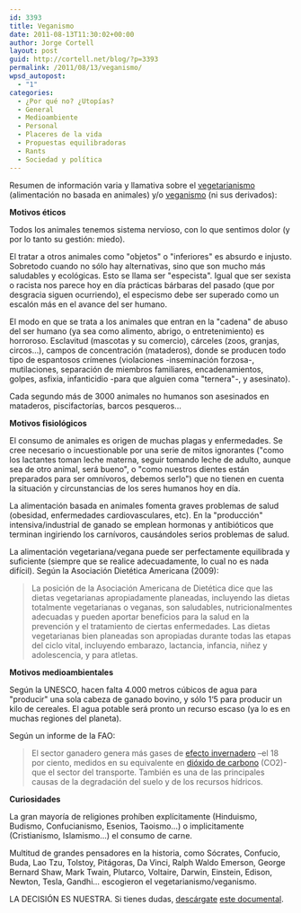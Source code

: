 ```yaml
---
id: 3393
title: Veganismo
date: 2011-08-13T11:30:02+00:00
author: Jorge Cortell
layout: post
guid: http://cortell.net/blog/?p=3393
permalink: /2011/08/13/veganismo/
wpsd_autopost:
  - "1"
categories:
  - ¿Por qué no? ¿Utopías?
  - General
  - Medioambiente
  - Personal
  - Placeres de la vida
  - Propuestas equilibradoras
  - Rants
  - Sociedad y polí­tica
---
```

Resumen de información varia y llamativa sobre el <a title="http://es.wikipedia.org/wiki/Vegetarianismo" href="http://es.wikipedia.org/wiki/Vegetarianismo" target="_blank">vegetarianismo</a> (alimentación no basada en animales) y/o <a title="http://es.wikipedia.org/wiki/Veganismo" href="http://es.wikipedia.org/wiki/Veganismo" target="_blank">veganismo</a> (ni sus derivados):

**Motivos éticos**

Todos los animales tenemos sistema nervioso, con lo que sentimos dolor (y por lo tanto su gestión: miedo).

El tratar a otros animales como "objetos" o "inferiores" es absurdo e injusto. Sobretodo cuando no sólo hay alternativas, sino que son mucho más saludables y ecológicas. Esto se llama ser "especista". Igual que ser sexista o racista nos parece hoy en día prácticas bárbaras del pasado (que por desgracia siguen ocurriendo), el especismo debe ser superado como un escalón más en el avance del ser humano.

El modo en que se trata a los animales que entran en la "cadena" de abuso del ser humano (ya sea como alimento, abrigo, o entretenimiento) es horroroso. Esclavitud (mascotas y su comercio), cárceles (zoos, granjas, circos...), campos de concentración (mataderos), donde se producen todo tipo de espantosos crímenes (violaciones -inseminación forzosa-, mutilaciones, separación de miembros familiares, encadenamientos, golpes, asfixia, infanticidio -para que alguien coma "ternera"-, y asesinato).

Cada segundo más de 3000 animales no humanos son asesinados en mataderos, piscifactorías, barcos pesqueros...

**Motivos fisiológicos**

El consumo de animales es origen de muchas plagas y enfermedades. Se cree necesario o incuestionable por una serie de mitos ignorantes ("como los lactantes toman leche materna, seguir tomando leche de adulto, aunque sea de otro animal, será bueno", o "como nuestros dientes están preparados para ser omnívoros, debemos serlo") que no tienen en cuenta la situación y circunstancias de los seres humanos hoy en día.

La alimentación basada en animales fomenta graves problemas de salud (obesidad, enfermedades cardiovasculares, etc). En la "producción" intensiva/industrial de ganado se emplean hormonas y antibióticos que terminan ingiriendo los carnívoros, causándoles serios problemas de salud.

La alimentación vegetariana/vegana puede ser perfectamente equilibrada y suficiente (siempre que se realice adecuadamente, lo cual no es nada difícil). Según la Asociación Dietética Americana (2009):

> La posición de la Asociación Americana de Dietética dice que las dietas vegetarianas apropiadamente planeadas, incluyendo las dietas totalmente vegetarianas o veganas, son saludables, nutricionalmentes adecuadas y pueden aportar beneficios para la salud en la prevención y el tratamiento de ciertas enfermedades. Las dietas vegetarianas bien planeadas son apropiadas durante todas las etapas del ciclo vital, incluyendo embarazo, lactancia, infancia, niñez y adolescencia, y para atletas.

**Motivos medioambientales**

Según la UNESCO, hacen falta 4.000 metros cúbicos de agua para "producir" una sola cabeza de ganado bovino, y sólo 1‘5 para producir un kilo de cereales. El agua potable será pronto un recurso escaso (ya lo es en muchas regiones del planeta).

Según un informe de la FAO:

> El sector ganadero genera más gases de [efecto invernadero](http://es.wikipedia.org/wiki/Efecto_invernadero "Efecto invernadero") –el 18 por ciento, medidos en su equivalente en [dióxido de carbono](http://es.wikipedia.org/wiki/Di%C3%B3xido_de_carbono "Dióxido de carbono") (CO2)- que el sector del transporte. También es una de las principales causas de la degradación del suelo y de los recursos hídricos.

**Curiosidades**

La gran mayoría de religiones prohíben explícitamente (Hinduismo, Budismo, Confucianismo, Esenios, Taoismo...) o implicitamente (Cristianismo, Islamismo...) el consumo de carne.

Multitud de grandes pensadores en la historia, como Sócrates, Confucio, Buda, Lao Tzu, Tolstoy, Pitágoras, Da Vinci, Ralph Waldo Emerson, George Bernard Shaw, Mark Twain, Plutarco, Voltaire, Darwin, Einstein, Edison, Newton, Tesla, Gandhi... escogieron el vegetarianismo/veganismo.

LA DECISIÓN ES NUESTRA. Si tienes dudas, <a title="http://www.cinetube.es/documentales/naturaleza/ver-documental-earthlings.html" href="http://www.cinetube.es/documentales/naturaleza/ver-documental-earthlings.html" target="_blank">descárgate</a> <a title="http://www.filmaffinity.com/es/film808856.html" href="http://www.filmaffinity.com/es/film808856.html" target="_blank">este documental</a>.